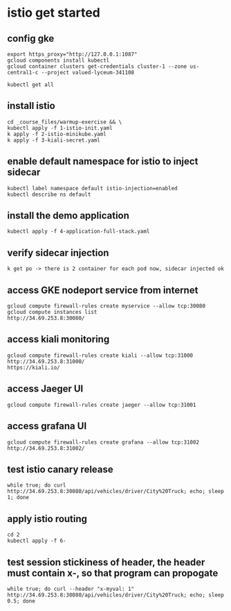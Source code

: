 # istio get started

## config gke
    export https_proxy="http://127.0.0.1:1087"
    gcloud components install kubectl
    gcloud container clusters get-credentials cluster-1 --zone us-central1-c --project valued-lyceum-341108

    kubectl get all

## install istio
    cd _course_files/warmup-exercise && \
    kubectl apply -f 1-istio-init.yaml
    k apply -f 2-istio-minikube.yaml
    k apply -f 3-kiali-secret.yaml

## enable default namespace for istio to inject sidecar
    kubectl label namespace default istio-injection=enabled
    kubectl describe ns default

## install the demo application
    kubectl apply -f 4-application-full-stack.yaml

## verify sidecar injection
    k get po -> there is 2 container for each pod now, sidecar injected ok

## access GKE nodeport service from internet
    gcloud compute firewall-rules create myservice --allow tcp:30080
    gcloud compute instances list
    http://34.69.253.8:30080/

## access kiali monitoring
    gcloud compute firewall-rules create kiali --allow tcp:31000
    http://34.69.253.8:31000/
    https://kiali.io/

## access Jaeger UI
    gcloud compute firewall-rules create jaeger --allow tcp:31001

## access grafana UI
    gcloud compute firewall-rules create grafana --allow tcp:31002
    http://34.69.253.8:31002/

## test istio canary release
    while true; do curl http://34.69.253.8:30080/api/vehicles/driver/City%20Truck; echo; sleep 1; done

## apply istio routing
    cd 2
    kubectl apply -f 6-

## test session stickiness of header, the header must contain x-, so that program can propogate
    while true; do curl --header "x-myval: 1" http://34.69.253.8:30080/api/vehicles/driver/City%20Truck; echo; sleep 0.5; done

